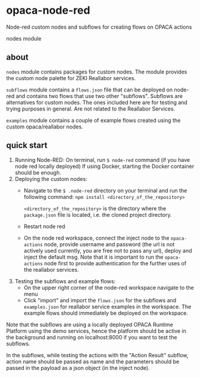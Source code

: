 # opaca-node-red
Node-red custom nodes and subflows for creating flows on OPACA actions

nodes module

## about
`nodes` module contains packages for custom nodes. The module provides the custom node palette for ZEKI Reallabor services.

`subflows` module contains a `flows.json` file that can be deployed on node-red and contains two flows that use two other "subflows".
Subflows are alternatives for custom nodes. The ones included here are for testing and trying purposes in general. Are not related to the Reallabor Services.

`examples` module contains a couple of example flows created using the custom opaca/reallabor nodes.


## quick start
1) Running Node-RED:
   On terminal, run `$ node-red` command (if you have node red locally deployed)
   If using Docker, starting the Docker container should be enough.
2) Deploying the custom nodes:
   * Navigate to the `$ .node-red` directory on your terminal and run the following command: `npm install <directory_of_the_repository>`
     
     `<directory_of_the_repository>` is the directory where the `package.json` file is located, i.e. the cloned project directory.
   * Restart node red
   * On the node red workspace, connect the inject node to the `opaca-actions` node, provide username and password (the url is not actively used currently, you are free not to pass any url), deploy and inject the default msg.
     Note that it is important to run the `opaca-actions` node first to provide authentication for the further uses of the reallabor services.
3) Testing the subflows and example flows:
   * On the upper right corner of the node-red workspace navigate to the menu
   * Click "import" and import the `flows.json` for the subflows and `examples.json` for reallabor service examples in the workspace. The example flows should immediately be deployed on the workspace.


Note that the subflows are using a locally deployed OPACA Runtime Platform using the demo services, hence the platform should be active in the background and running on localhost:8000 if you want to test the subflows.

In the subflows, while testing the actions with the "Action Result" subflow, action name should be passed as name and the parameters should be passed in the payload as a json object (in the inject node).
